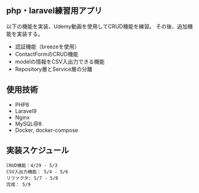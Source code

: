 ## php・laravel練習用アプリ
以下の機能を実装、Udemy動画を使用してCRUD機能を練習。
その後、追加機能を実装する。
- 認証機能（breezeを使用）
- ContactFormのCRUD機能
- modelの情報をCSV入出力できる機能
- Repository層とService層の分離

## 使用技術
- PHP8
- Laravel9
- Nginx
- MySQL@8
- Docker, docker-compose

## 実装スケジュール
```
CRUD機能：4/29 - 5/3
CSV入出力機能： 5/4 - 5/6
リファクタ: 5/7 - 5/8
完成： 5/9
```

